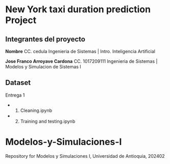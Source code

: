 # New York taxi duration prediction Project

## Integrantes del proyecto

**Nombre** 
CC. cedula
Ingenieria de Sistemas | Intro. Inteligencia Artificial

**Jose Franco Arroyave Cardona** 
CC. 1017209111 
Ingenieria de Sistemas | Modelos y Simulacion de Sistemas I

## Dataset



Entrega 1
* 1. Cleaning.ipynb
* 2. Training and testing.ipynb


# Modelos-y-Simulaciones-I
Repository for Modelos y Simulaciones I, Universidad de Antioquia, 202402
